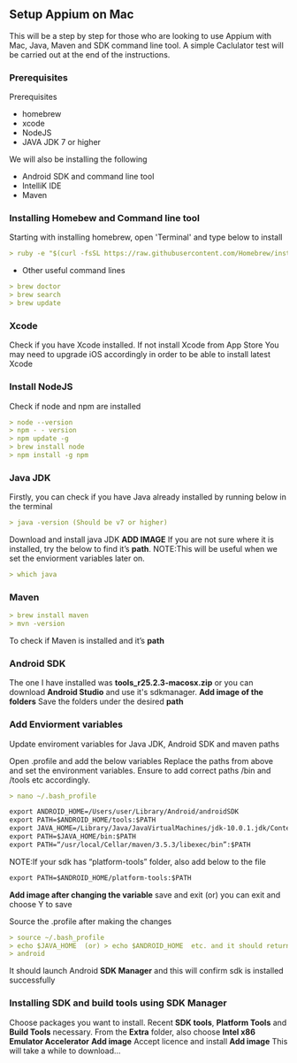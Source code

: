 ## Setup Appium on Mac
This will be a step by step for those who are looking to use Appium with Mac, Java, Maven and SDK command line tool.
A simple Caclulator test will be carried out at the end of the instructions.

### Prerequisites
Prerequisites
- homebrew
- xcode
- NodeJS
- JAVA JDK 7 or higher

We will also be installing the following
- Android SDK and command line tool
- IntelliK IDE
- Maven

### Installing Homebew and Command line tool
Starting with installing homebrew, open 'Terminal' and type below to install
```markdown
> ruby -e "$(curl -fsSL https://raw.githubusercontent.com/Homebrew/install/master/install)"
```
- Other useful command lines
```markdown
> brew doctor
> brew search
> brew update
```
### Xcode
Check if you have Xcode installed. If not install Xcode from App Store
You may need to upgrade iOS accordingly in order to be able to install latest Xcode

### Install NodeJS
Check if node and npm are installed
```markdown
> node --version
> npm - - version
> npm update -g
> brew install node
> npm install -g npm
```
### Java JDK
Firstly, you can check if you have Java already installed by running below in the terminal
```markdown
> java -version (Should be v7 or higher)
```
Download and install java JDK
**ADD IMAGE**
If you are not sure where it is installed, try the below to find it’s **path**. NOTE:This will be useful when we set the enviorment variables later on.
```markdown
> which java
```
### Maven
```markdown
> brew install maven
> mvn -version
```
To check if Maven is installed and it’s **path**

### Android SDK
The one I have installed was **tools_r25.2.3-macosx.zip** or you can download **Android Studio** and use it's sdkmanager.
**Add image of the folders**
Save the folders under the desired **path**

### Add Enviorment variables
Update enviroment variables for Java JDK, Android SDK and maven paths

Open .profile and add the below variables 
Replace the paths from above and set the environment variables. Ensure to add correct paths /bin and /tools etc accordingly.

```markdown
> nano ~/.bash_profile

export ANDROID_HOME=/Users/user/Library/Android/androidSDK
export PATH=$ANDROID_HOME/tools:$PATH
export JAVA_HOME=/Library/Java/JavaVirtualMachines/jdk-10.0.1.jdk/Contents/Home
export PATH=$JAVA_HOME/bin:$PATH
export PATH=“/usr/local/Cellar/maven/3.5.3/libexec/bin”:$PATH
```
NOTE:If your sdk has “platform-tools” folder, also add below to the file
```markdown
export PATH=$ANDROID_HOME/platform-tools:$PATH
```
**Add image after changing the variable**
save and exit (or) you can exit and choose Y to save

Source the .profile after making the changes
```markdown
> source ~/.bash_profile
> echo $JAVA_HOME  (or) > echo $ANDROID_HOME  etc. and it should return the values
> android
```
It should launch Android **SDK Manager** and this will confirm sdk is installed successfully

### Installing SDK and build tools using SDK Manager
Choose packages you want to install. Recent **SDK tools**, **Platform Tools** and **Build Tools** necessary.
From the **Extra** folder, also choose **Intel x86 Emulator Accelerator**
**Add image**
Accept licence and install
**Add image**
This will take a while to download...
